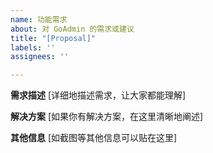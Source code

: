 ```yaml
---
name: 功能需求
about: 对 GoAdmin 的需求或建议
title: "[Proposal]"
labels: ''
assignees: ''

---
```


**需求描述** [详细地描述需求，让大家都能理解]

**解决方案** [如果你有解决方案，在这里清晰地阐述]

**其他信息** [如截图等其他信息可以贴在这里]
